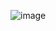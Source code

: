 
<p align="center"> 
  
  ![image](https://github.com/user-attachments/assets/f3acbec5-6ea9-4300-9547-b9b2e692a18c)
